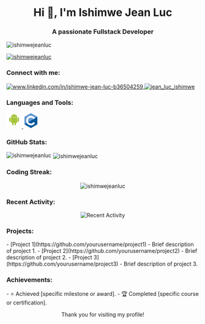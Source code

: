 <h1 align="center">Hi 👋, I'm Ishimwe Jean Luc</h1>
<h3 align="center">A passionate Fullstack Developer</h3>

<p align="left"> <img src="https://komarev.com/ghpvc/?username=ishimwejeanluc&label=Profile%20views&color=0e75b6&style=flat" alt="ishimwejeanluc" /> </p>

<p align="left"> <a href="https://github.com/ryo-ma/github-profile-trophy"><img src="https://github-profile-trophy.vercel.app/?username=ishimwejeanluc" alt="ishimwejeanluc" /></a> </p>

<h3 align="left">Connect with me:</h3>
<p align="left">
  <a href="https://linkedin.com/in/www.linkedin.com/in/ishimwe-jean-luc-b36504259" target="blank">
    <img align="center" src="https://raw.githubusercontent.com/rahuldkjain/github-profile-readme-generator/master/src/images/icons/Social/linked-in-alt.svg" alt="www.linkedin.com/in/ishimwe-jean-luc-b36504259" height="30" width="40" />
  </a>
  <a href="https://instagram.com/jean_luc_ishimwe" target="blank">
    <img align="center" src="https://raw.githubusercontent.com/rahuldkjain/github-profile-readme-generator/master/src/images/icons/Social/instagram.svg" alt="jean_luc_ishimwe" height="30" width="40" />
  </a>
</p>

<h3 align="left">Languages and Tools:</h3>
<p align="left">
  <!-- Add your language and tool icons here -->
  <a href="https://developer.android.com" target="_blank" rel="noreferrer"> <img src="https://raw.githubusercontent.com/devicons/devicon/master/icons/android/android-original-wordmark.svg" alt="android" width="40" height="40"/> </a>
  <a href="https://www.cprogramming.com/" target="_blank" rel="noreferrer"> <img src="https://raw.githubusercontent.com/devicons/devicon/master/icons/c/c-original.svg" alt="c" width="40" height="40"/> </a>
  <!-- Add more icons as needed -->
</p>

<h3 align="left">GitHub Stats:</h3>
<p align="left">
  <img align="left" src="https://github-readme-stats.vercel.app/api/top-langs?username=ishimwejeanluc&show_icons=true&locale=en&layout=compact" alt="ishimwejeanluc" />
</p>

<p>&nbsp;<img align="center" src="https://github-readme-stats.vercel.app/api?username=ishimwejeanluc&show_icons=true&locale=en" alt="ishimwejeanluc" /></p>

<h3 align="left">Coding Streak:</h3>
<p align="center">
  <img align="center" src="https://github-readme-streak-stats.herokuapp.com/?user=ishimwejeanluc" alt="ishimwejeanluc" />
</p>

<h3 align="left">Recent Activity:</h3>
<p align="center">
  <img src="https://activity-graph.herokuapp.com/graph?username=ishimwejeanluc&theme=react-dark" alt="Recent Activity" />
</p>

<h3 align="left">Projects:</h3>
<p align="left">
  - [Project 1](https://github.com/yourusername/project1) - Brief description of project 1.
  - [Project 2](https://github.com/yourusername/project2) - Brief description of project 2.
  - [Project 3](https://github.com/yourusername/project3) - Brief description of project 3.
</p>

<h3 align="left">Achievements:</h3>
<p align="left">
  - ⭐ Achieved [specific milestone or award].
  - 🏆 Completed [specific course or certification].
</p>

<p align="center">Thank you for visiting my profile!</p>
